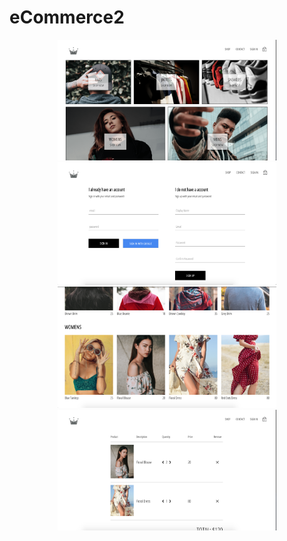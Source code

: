 # eCommerce2
<p align="center">
  <img src="https://github.com/samyka/eCommerce2/blob/master/Screenshot/Screen%20Shot%202019-12-20%20at%2018.46.45.png" width="350" title="hover text">
  <img src="https://github.com/samyka/eCommerce2/blob/master/Screenshot/Screen%20Shot%202019-12-20%20at%2018.47.14.png" width="350" title="hover text">
  <img src="https://github.com/samyka/eCommerce2/blob/master/Screenshot/Screen%20Shot%202019-12-20%20at%2018.47.43.png" width="350" title="hover text">
  <img src="https://github.com/samyka/eCommerce2/blob/master/Screenshot/Screen%20Shot%202019-12-20%20at%2018.48.36.png" width="350" title="hover text">
</p>
